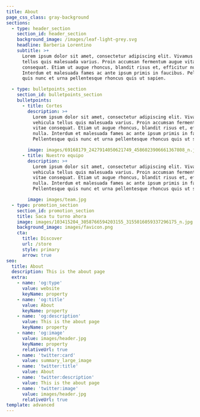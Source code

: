 ```yaml
---
title: About
page_css_class: gray-background
sections:
  - type: header_section
    section_id: header_section
    background_image: /images/leaf-light-grey.svg
    headline: Barberia Lorentino
    subtitle: >+
      Lorem ipsum dolor sit amet, consectetur adipiscing elit. Vivamus vehicula
      tellus quis malesuada varius. Proin accumsan fermentum augue vitae
      consequat. Etiam ut augue rhoncus, blandit risus et, efficitur nulla.
      Interdum et malesuada fames ac ante ipsum primis in faucibus. Pellentesque
      quis nunc et urna pellentesque rhoncus quis ut sapien.

  - type: bulletpoints_section
    section_id: bulletpoints_section
    bulletpoints:
      - title: Cortes
        description: >+
          Lorem ipsum dolor sit amet, consectetur adipiscing elit. Vivamus
          vehicula tellus quis malesuada varius. Proin accumsan fermentum augue
          vitae consequat. Etiam ut augue rhoncus, blandit risus et, efficitur
          nulla. Interdum et malesuada fames ac ante ipsum primis in faucibus.
          Pellentesque quis nunc et urna pellentesque rhoncus quis ut sapien.

        image: images/69168179_2427914050621749_4586023906661367808_n.jpg
      - title: Nuestro equipo
        description: >+
          Lorem ipsum dolor sit amet, consectetur adipiscing elit. Vivamus
          vehicula tellus quis malesuada varius. Proin accumsan fermentum augue
          vitae consequat. Etiam ut augue rhoncus, blandit risus et, efficitur
          nulla. Interdum et malesuada fames ac ante ipsum primis in faucibus.
          Pellentesque quis nunc et urna pellentesque rhoncus quis ut sapien.

        image: images/team.jpg
  - type: promotion_section
    section_id: promotion_section
    title: Saca tu turno ahora
    image: images/103415204_3058766594203155_3155016059337296175_n.jpg
    background_image: images/favicon.png
    cta:
      title: Discover
      url: /store
      style: primary
      arrow: true
seo:
  title: About
  description: This is the about page
  extra:
    - name: 'og:type'
      value: website
      keyName: property
    - name: 'og:title'
      value: About
      keyName: property
    - name: 'og:description'
      value: This is the about page
      keyName: property
    - name: 'og:image'
      value: images/header.jpg
      keyName: property
      relativeUrl: true
    - name: 'twitter:card'
      value: summary_large_image
    - name: 'twitter:title'
      value: About
    - name: 'twitter:description'
      value: This is the about page
    - name: 'twitter:image'
      value: images/header.jpg
      relativeUrl: true
template: advanced
---
```

